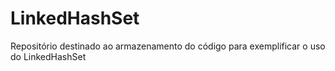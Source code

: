 # LinkedHashSet
Repositório destinado ao armazenamento do código para exemplificar o uso do LinkedHashSet
